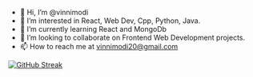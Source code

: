 - 👋 Hi, I’m @vinnimodi
- 👀 I’m interested in React, Web Dev, Cpp, Python, Java.
- 🌱 I’m currently learning React and MongoDb
- 💞️ I’m looking to collaborate on Frontend Web Development projects.
- 📫 How to reach me at vinnimodi20@gmail.com

[![GitHub Streak](https://github-readme-streak-stats.herokuapp.com?user=vinnimodi&theme=dark&mode=weekly&card_width=400&hide_current_streak=true)](https://git.io/streak-stats)
<!---
vinnimodi/vinnimodi is a ✨ special ✨ repository because its `README.md` (this file) appears on your GitHub profile.
You can click the Preview link to take a look at your changes.
--->

